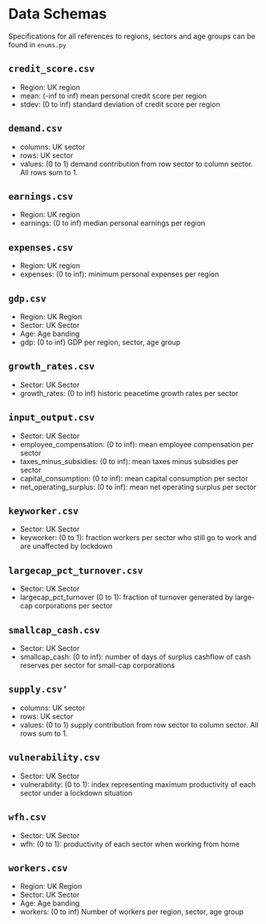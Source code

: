 # Data Schemas

Specifications for all references to regions, sectors and age groups
can be found in `enums.py`

## `credit_score.csv`

* Region: UK region
* mean: (-inf to inf) mean personal credit score per region
* stdev: (0 to inf) standard deviation of credit score per region

## `demand.csv`

* columns: UK sector
* rows: UK sector
* values: (0 to 1) demand contribution from row sector
  to column sector. All rows sum to 1.
 
 ## `earnings.csv`
 
* Region: UK region
* earnings: (0 to inf) median personal earnings per region

## `expenses.csv`

* Region: UK region
* expenses: (0 to inf): minimum personal expenses per region

## `gdp.csv`

* Region: UK Region
* Sector: UK Sector
* Age: Age banding
* gdp: (0 to inf) GDP per region, sector, age group


## `growth_rates.csv`

* Sector: UK Sector
* growth_rates: (0 to inf) historic peacetime growth rates per sector

## `input_output.csv`

* Sector: UK Sector
* employee_compensation: (0 to inf): mean employee compensation per sector
* taxes_minus_subsidies: (0 to inf): mean taxes minus subsidies per sector
* capital_consumption: (0 to inf): mean capital consumption per sector
* net_operating_surplus: (0 to inf): mean net operating surplus per sector

## `keyworker.csv`

* Sector: UK Sector
* keyworker: (0 to 1): fraction workers per sector who still go to work and are unaffected by lockdown

## `largecap_pct_turnover.csv`

* Sector: UK Sector
* largecap_pct_turnover (0 to 1): fraction of turnover generated by large-cap corporations per sector

## `smallcap_cash.csv`

* Sector: UK Sector
* smallcap_cash: (0 to inf): number of days of surplus cashflow of cash reserves per sector for small-cap corporations

## `supply.csv'`

* columns: UK sector
* rows: UK sector
* values: (0 to 1) supply contribution from row sector
  to column sector. All rows sum to 1.

## `vulnerability.csv`

* Sector: UK Sector
* vulnerability: (0 to 1): index representing maximum productivity of each sector under a lockdown situation

## `wfh.csv`

* Sector: UK Sector
* wfh: (0 to 1): productivity of each sector when working from home

## `workers.csv`

* Region: UK Region
* Sector: UK Sector
* Age: Age banding
* workers: (0 to inf) Number of workers per region, sector, age group
